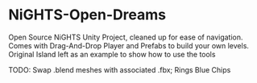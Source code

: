 # NiGHTS-Open-Dreams
Open Source NiGHTS Unity Project, cleaned up for ease of navigation.
Comes with Drag-And-Drop Player and Prefabs to build your own levels.
Original Island left as an example to show how to use the tools

TODO:
Swap .blend meshes with associated .fbx;
  Rings
  Blue Chips
